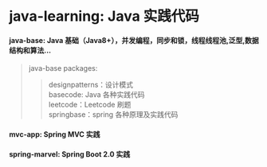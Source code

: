# java-learning: Java 实践代码        
#### java-base: Java 基础（Java8+），并发编程，同步和锁，线程线程池,泛型,数据结构和算法...
>java-base packages:
>>designpatterns：设计模式  
>>basecode: Java 各种实践代码  
>>leetcode：Leetcode 刷题  
>>springbase：spring 各种原理及实践代码 
#### mvc-app: Spring MVC 实践
#### spring-marvel: Spring Boot 2.0 实践